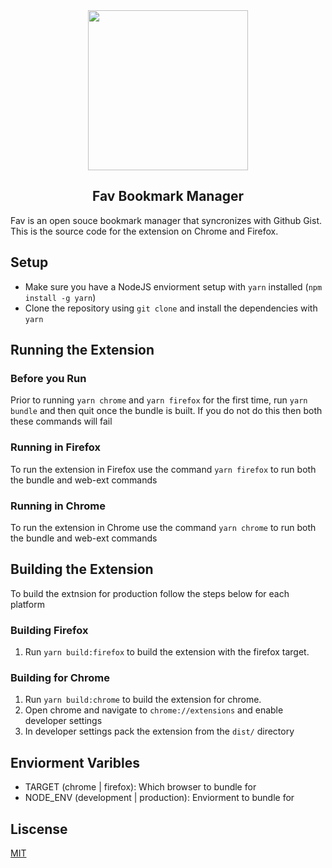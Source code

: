 
<div align="center">
  <image src="icon.png" height="256" width="256">
  <h2>Fav Bookmark Manager</h2>
</div>

Fav is an open souce bookmark manager that syncronizes with Github Gist. This is the source code for the extension on Chrome and Firefox.

## Setup

* Make sure you have a NodeJS enviorment setup with `yarn` installed (`npm install -g yarn`)
* Clone the repository using `git clone` and install the dependencies with `yarn`


## Running the Extension

### Before you Run

Prior to running `yarn chrome` and `yarn firefox` for the first time, run `yarn bundle` and then quit once the bundle is built. 
If you do not do this then both these commands will fail

### Running in Firefox

To run the extension in Firefox use the command `yarn firefox` to run both the bundle and web-ext commands

### Running in Chrome

To run the extension in Chrome use the command `yarn chrome` to run both the bundle and web-ext commands


## Building the Extension

To build the extnsion for production follow the steps below for each platform

### Building Firefox

1. Run `yarn build:firefox` to build the extension with the firefox target.

### Building for Chrome

1. Run `yarn build:chrome` to build the extension for chrome.
2. Open chrome and navigate to `chrome://extensions` and enable developer settings
3. In developer settings pack the extension from the `dist/` directory


## Enviorment Varibles

* TARGET (chrome | firefox): Which browser to bundle for
* NODE_ENV (development | production): Enviorment to bundle for


## Liscense

[MIT](LICENSE.md)